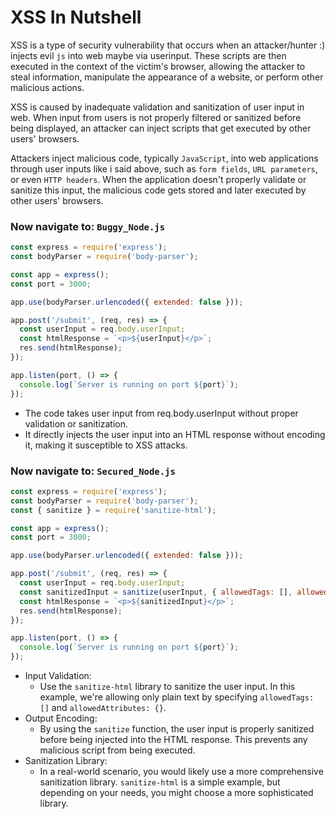 # XSS In Nutshell
XSS is a type of security vulnerability that occurs when an attacker/hunter :) injects evil `js` into web maybe via userinput. These scripts are then executed in the context of the victim's browser, allowing the attacker to steal information, manipulate the appearance of a website, or perform other malicious actions.

XSS is caused by inadequate validation and sanitization of user input in web. When input from users is not properly filtered or sanitized before being displayed, an attacker can inject scripts that get executed by other users' browsers.

Attackers inject malicious code, typically `JavaScript`, into web applications through user inputs like i said above, such as `form fields`, `URL parameters`, or even `HTTP headers`. When the application doesn't properly validate or sanitize this input, the malicious code gets stored and later executed by other users' browsers.

### Now navigate to: `Buggy_Node.js`

```javascript
const express = require('express');
const bodyParser = require('body-parser');

const app = express();
const port = 3000;

app.use(bodyParser.urlencoded({ extended: false }));

app.post('/submit', (req, res) => {
  const userInput = req.body.userInput;
  const htmlResponse = `<p>${userInput}</p>`;
  res.send(htmlResponse);
});

app.listen(port, () => {
  console.log(`Server is running on port ${port}`);
});

```
- The code takes user input from req.body.userInput without proper validation or sanitization.
- It directly injects the user input into an HTML response without encoding it, making it susceptible to XSS attacks.

### Now navigate to: `Secured_Node.js`

```javascript
const express = require('express');
const bodyParser = require('body-parser');
const { sanitize } = require('sanitize-html');

const app = express();
const port = 3000;

app.use(bodyParser.urlencoded({ extended: false }));

app.post('/submit', (req, res) => {
  const userInput = req.body.userInput;
  const sanitizedInput = sanitize(userInput, { allowedTags: [], allowedAttributes: {} });
  const htmlResponse = `<p>${sanitizedInput}</p>`;
  res.send(htmlResponse);
});

app.listen(port, () => {
  console.log(`Server is running on port ${port}`);
});
```

- Input Validation:
  - Use the `sanitize-html` library to sanitize the user input. In this example, we're allowing only plain text by specifying `allowedTags: []` and `allowedAttributes: {}`.
- Output Encoding:
  - By using the `sanitize` function, the user input is properly sanitized before being injected into the HTML response. This prevents any malicious script from being executed.
- Sanitization Library:
  - In a real-world scenario, you would likely use a more comprehensive sanitization library. `sanitize-html` is a simple example, but depending on your needs, you might choose a more sophisticated library.